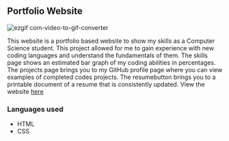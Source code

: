 ## Portfolio Website

![ezgif com-video-to-gif-converter](https://github.com/user-attachments/assets/7c86dd60-a63f-40e3-a163-ceba2f0e4977)

This website is a portfolio based website to show my skills as a Computer Science student. This project allowed for me to gain experience with new
coding languages and understand the fundamentals of them. The skills page shows an estimated bar graph of my coding abilities in percentages. The projects
page brings you to my GitHub profile page where you can view examples of completed codes projects. The resumebutton brings you to a printable document of a 
resume that is consistently updated. View the website [here](https://kdelise.github.io/portfolio-website/)

### Languages used
* HTML
* CSS
